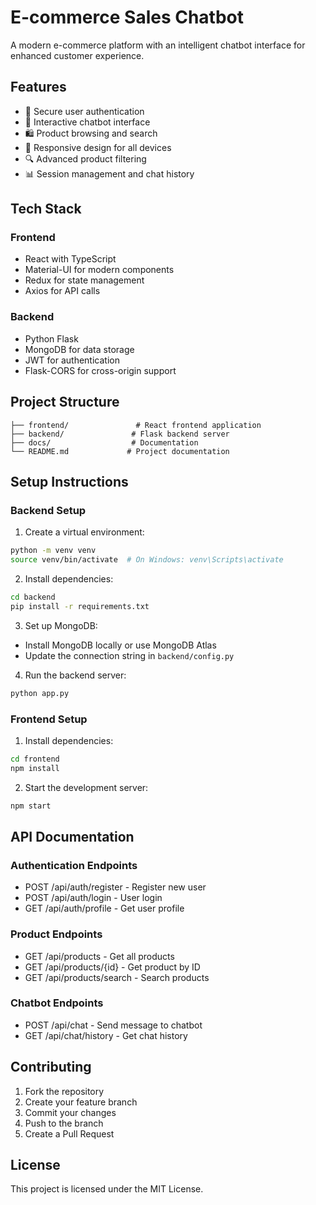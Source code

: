 # E-commerce Sales Chatbot

A modern e-commerce platform with an intelligent chatbot interface for enhanced customer experience.

## Features

- 🔐 Secure user authentication
- 💬 Interactive chatbot interface
- 🛍️ Product browsing and search
- 📱 Responsive design for all devices
- 🔍 Advanced product filtering
- 📊 Session management and chat history

## Tech Stack

### Frontend
- React with TypeScript
- Material-UI for modern components
- Redux for state management
- Axios for API calls

### Backend
- Python Flask
- MongoDB for data storage
- JWT for authentication
- Flask-CORS for cross-origin support

## Project Structure

```
├── frontend/               # React frontend application
├── backend/               # Flask backend server
├── docs/                  # Documentation
└── README.md             # Project documentation
```

## Setup Instructions

### Backend Setup

1. Create a virtual environment:
```bash
python -m venv venv
source venv/bin/activate  # On Windows: venv\Scripts\activate
```

2. Install dependencies:
```bash
cd backend
pip install -r requirements.txt
```

3. Set up MongoDB:
- Install MongoDB locally or use MongoDB Atlas
- Update the connection string in `backend/config.py`

4. Run the backend server:
```bash
python app.py
```

### Frontend Setup

1. Install dependencies:
```bash
cd frontend
npm install
```

2. Start the development server:
```bash
npm start
```

## API Documentation

### Authentication Endpoints
- POST /api/auth/register - Register new user
- POST /api/auth/login - User login
- GET /api/auth/profile - Get user profile

### Product Endpoints
- GET /api/products - Get all products
- GET /api/products/{id} - Get product by ID
- GET /api/products/search - Search products

### Chatbot Endpoints
- POST /api/chat - Send message to chatbot
- GET /api/chat/history - Get chat history

## Contributing

1. Fork the repository
2. Create your feature branch
3. Commit your changes
4. Push to the branch
5. Create a Pull Request

## License

This project is licensed under the MIT License. 